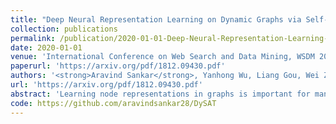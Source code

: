 ```yaml
---
title: "Deep Neural Representation Learning on Dynamic Graphs via Self-Attention Networks"
collection: publications
permalink: /publication/2020-01-01-Deep-Neural-Representation-Learning-on-Dynamic-Graphs-via-Self-Attention-Networks
date: 2020-01-01
venue: 'International Conference on Web Search and Data Mining, WSDM 2020, Houston, TX, February 3-7, 2020'
paperurl: 'https://arxiv.org/pdf/1812.09430.pdf'
authors: '<strong>Aravind Sankar</strong>, Yanhong Wu, Liang Gou, Wei Zhang, Hao Yang'
url: 'https://arxiv.org/pdf/1812.09430.pdf'
abstract: 'Learning node representations in graphs is important for many applications such as link prediction, node classification, and community detection. Previous graph representation learning methods mainly focus on static graphs while many real-world graphs are dynamic and evolve over time. This complex time-varying structures makes it challenging to learn good node representations over time. We present Dynamic Self-Attention Network (DySAT), a novel neural architecture that learns node representations to capture dynamic graph structural evolution. Specifically, DySAT computes node representations by jointly employing self-attention layers along two dimensions: structural neighborhood and temporal dynamics. Compared with state-of-the-art recurrent methods modeling graph evolution, dynamic self-attention is efficient, while achieving consistently superior performance. We conduct link prediction experiments on two graph types: communication networks and bipartite rating networks. Our results show that DySAT has significant performance gains over several state-of-the-art graph embedding baselines, in both single and multi-step link prediction tasks. We also conduct an ablation study that shows the effectiveness of both the structural and temporal self-attentional layers.'
code: https://github.com/aravindsankar28/DySAT
---
```

